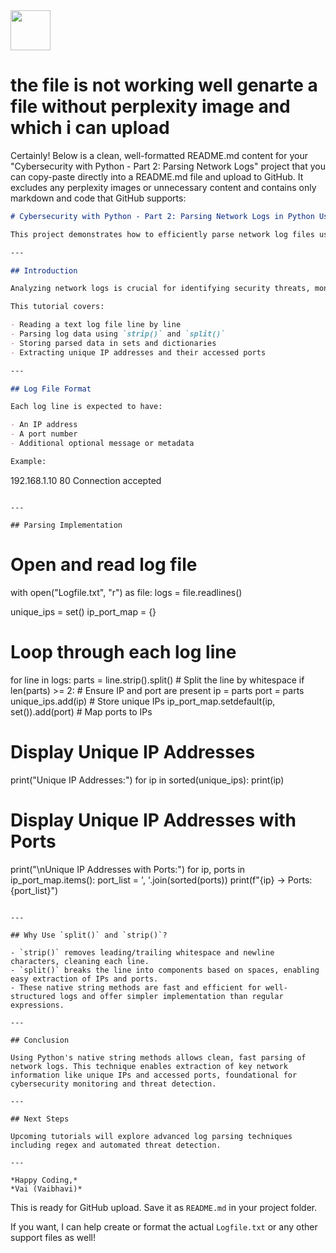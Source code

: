 <img src="https://r2cdn.perplexity.ai/pplx-full-logo-primary-dark%402x.png" style="height:64px;margin-right:32px"/>

# the file is not working well genarte a file without perplexity image and which i can upload

Certainly! Below is a clean, well-formatted README.md content for your "Cybersecurity with Python - Part 2: Parsing Network Logs" project that you can copy-paste directly into a README.md file and upload to GitHub. It excludes any perplexity images or unnecessary content and contains only markdown and code that GitHub supports:

```markdown
# Cybersecurity with Python - Part 2: Parsing Network Logs in Python Using Split & Strip (Clean and Fast)

This project demonstrates how to efficiently parse network log files using Python’s native string operations. You will learn how to read log files line by line, extract and store key data, and summarize network activity by identifying unique IP addresses and the ports they access.

---

## Introduction

Analyzing network logs is crucial for identifying security threats, monitoring system performance, and troubleshooting network issues. Python provides simple and fast methods for reading and processing log files.

This tutorial covers:

- Reading a text log file line by line  
- Parsing log data using `strip()` and `split()`  
- Storing parsed data in sets and dictionaries  
- Extracting unique IP addresses and their accessed ports  

---

## Log File Format

Each log line is expected to have:

- An IP address  
- A port number  
- Additional optional message or metadata

Example:  
```

192.168.1.10 80 Connection accepted

```

---

## Parsing Implementation

```


# Open and read log file

with open("Logfile.txt", "r") as file:
logs = file.readlines()

unique_ips = set()
ip_port_map = {}

# Loop through each log line

for line in logs:
parts = line.strip().split()  \# Split the line by whitespace
if len(parts) >= 2:  \# Ensure IP and port are present
ip = parts
port = parts
unique_ips.add(ip)  \# Store unique IPs
ip_port_map.setdefault(ip, set()).add(port)  \# Map ports to IPs

# Display Unique IP Addresses

print("Unique IP Addresses:")
for ip in sorted(unique_ips):
print(ip)

# Display Unique IP Addresses with Ports

print("\nUnique IP Addresses with Ports:")
for ip, ports in ip_port_map.items():
port_list = ', '.join(sorted(ports))
print(f"{ip} -> Ports: {port_list}")

```

---

## Why Use `split()` and `strip()`?

- `strip()` removes leading/trailing whitespace and newline characters, cleaning each line.  
- `split()` breaks the line into components based on spaces, enabling easy extraction of IPs and ports.  
- These native string methods are fast and efficient for well-structured logs and offer simpler implementation than regular expressions.

---

## Conclusion

Using Python's native string methods allows clean, fast parsing of network logs. This technique enables extraction of key network information like unique IPs and accessed ports, foundational for cybersecurity monitoring and threat detection.

---

## Next Steps

Upcoming tutorials will explore advanced log parsing techniques including regex and automated threat detection.

---

*Happy Coding,*  
*Vai (Vaibhavi)*
```

This is ready for GitHub upload. Save it as `README.md` in your project folder.

If you want, I can help create or format the actual `Logfile.txt` or any other support files as well!

